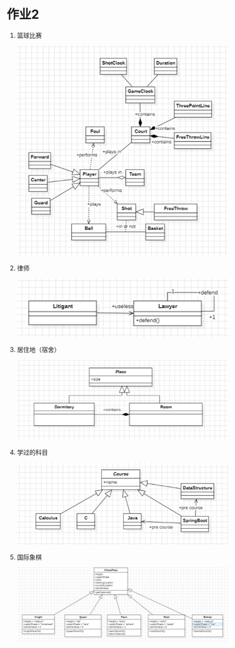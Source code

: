 # 作业2

1. 篮球比赛

    ![image-20230930174500146](孙潇桐2021117405/image-20230930174500146.png)

2. 律师

    ![image-20230930175734260](孙潇桐2021117405/image-20230930175734260.png)

3. 居住地（宿舍）

    ![image-20230930180240240](孙潇桐2021117405/image-20230930180240240.png)

4. 学过的科目

    ![image-20230930180754806](孙潇桐2021117405/image-20230930180754806.png)

5. 国际象棋

    ![image-20230930182958229](孙潇桐2021117405/image-20230930182958229.png)